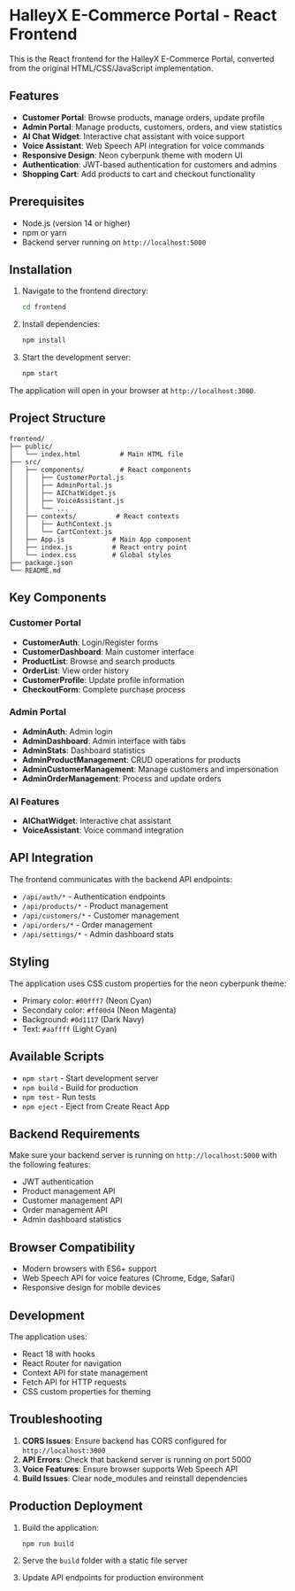 # HalleyX E-Commerce Portal - React Frontend

This is the React frontend for the HalleyX E-Commerce Portal, converted from the original HTML/CSS/JavaScript implementation.

## Features

- **Customer Portal**: Browse products, manage orders, update profile
- **Admin Portal**: Manage products, customers, orders, and view statistics
- **AI Chat Widget**: Interactive chat assistant with voice support
- **Voice Assistant**: Web Speech API integration for voice commands
- **Responsive Design**: Neon cyberpunk theme with modern UI
- **Authentication**: JWT-based authentication for customers and admins
- **Shopping Cart**: Add products to cart and checkout functionality

## Prerequisites

- Node.js (version 14 or higher)
- npm or yarn
- Backend server running on `http://localhost:5000`

## Installation

1. Navigate to the frontend directory:
   ```bash
   cd frontend
   ```

2. Install dependencies:
   ```bash
   npm install
   ```

3. Start the development server:
   ```bash
   npm start
   ```

The application will open in your browser at `http://localhost:3000`.

## Project Structure

```
frontend/
├── public/
│   └── index.html          # Main HTML file
├── src/
│   ├── components/         # React components
│   │   ├── CustomerPortal.js
│   │   ├── AdminPortal.js
│   │   ├── AIChatWidget.js
│   │   ├── VoiceAssistant.js
│   │   └── ...
│   ├── contexts/          # React contexts
│   │   ├── AuthContext.js
│   │   └── CartContext.js
│   ├── App.js            # Main App component
│   ├── index.js          # React entry point
│   └── index.css         # Global styles
├── package.json
└── README.md
```

## Key Components

### Customer Portal
- **CustomerAuth**: Login/Register forms
- **CustomerDashboard**: Main customer interface
- **ProductList**: Browse and search products
- **OrderList**: View order history
- **CustomerProfile**: Update profile information
- **CheckoutForm**: Complete purchase process

### Admin Portal
- **AdminAuth**: Admin login
- **AdminDashboard**: Admin interface with tabs
- **AdminStats**: Dashboard statistics
- **AdminProductManagement**: CRUD operations for products
- **AdminCustomerManagement**: Manage customers and impersonation
- **AdminOrderManagement**: Process and update orders

### AI Features
- **AIChatWidget**: Interactive chat assistant
- **VoiceAssistant**: Voice command integration

## API Integration

The frontend communicates with the backend API endpoints:

- `/api/auth/*` - Authentication endpoints
- `/api/products/*` - Product management
- `/api/customers/*` - Customer management
- `/api/orders/*` - Order management
- `/api/settings/*` - Admin dashboard stats

## Styling

The application uses CSS custom properties for the neon cyberpunk theme:

- Primary color: `#00fff7` (Neon Cyan)
- Secondary color: `#ff00d4` (Neon Magenta)
- Background: `#0d1117` (Dark Navy)
- Text: `#aaffff` (Light Cyan)

## Available Scripts

- `npm start` - Start development server
- `npm build` - Build for production
- `npm test` - Run tests
- `npm eject` - Eject from Create React App

## Backend Requirements

Make sure your backend server is running on `http://localhost:5000` with the following features:

- JWT authentication
- Product management API
- Customer management API
- Order management API
- Admin dashboard statistics

## Browser Compatibility

- Modern browsers with ES6+ support
- Web Speech API for voice features (Chrome, Edge, Safari)
- Responsive design for mobile devices

## Development

The application uses:
- React 18 with hooks
- React Router for navigation
- Context API for state management
- Fetch API for HTTP requests
- CSS custom properties for theming

## Troubleshooting

1. **CORS Issues**: Ensure backend has CORS configured for `http://localhost:3000`
2. **API Errors**: Check that backend server is running on port 5000
3. **Voice Features**: Ensure browser supports Web Speech API
4. **Build Issues**: Clear node_modules and reinstall dependencies

## Production Deployment

1. Build the application:
   ```bash
   npm run build
   ```

2. Serve the `build` folder with a static file server

3. Update API endpoints for production environment 